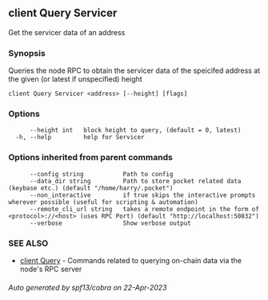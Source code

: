 ## client Query Servicer

Get the servicer data of an address

### Synopsis

Queries the node RPC to obtain the servicer data of the speicifed address at the given (or latest if unspecified) height

```
client Query Servicer <address> [--height] [flags]
```

### Options

```
      --height int   block height to query, (default = 0, latest)
  -h, --help         help for Servicer
```

### Options inherited from parent commands

```
      --config string           Path to config
      --data_dir string         Path to store pocket related data (keybase etc.) (default "/home/harry/.pocket")
      --non_interactive         if true skips the interactive prompts wherever possible (useful for scripting & automation)
      --remote_cli_url string   takes a remote endpoint in the form of <protocol>://<host> (uses RPC Port) (default "http://localhost:50832")
      --verbose                 Show verbose output
```

### SEE ALSO

* [client Query](client_Query.md)	 - Commands related to querying on-chain data via the node's RPC server

###### Auto generated by spf13/cobra on 22-Apr-2023
